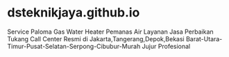 # dsteknikjaya.github.io
Service Paloma Gas Water Heater Pemanas Air Layanan Jasa Perbaikan Tukang Call Center Resmi di Jakarta,Tangerang,Depok,Bekasi Barat-Utara-Timur-Pusat-Selatan-Serpong-Cibubur-Murah Jujur Profesional
